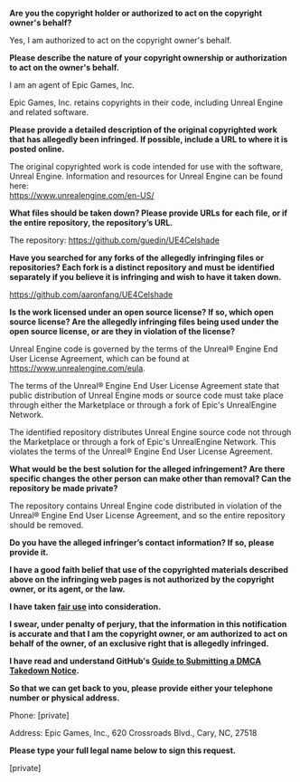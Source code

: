 **Are you the copyright holder or authorized to act on the copyright owner's behalf?**

Yes, I am authorized to act on the copyright owner's behalf.

**Please describe the nature of your copyright ownership or authorization to act on the owner's behalf.**

I am an agent of Epic Games, Inc.

Epic Games, Inc. retains copyrights in their code, including Unreal Engine and related software.

**Please provide a detailed description of the original copyrighted work that has allegedly been infringed. If possible, include a URL to where it is posted online.**

The original copyrighted work is code intended for use with the software, Unreal Engine. Information and resources for Unreal Engine can be found here:  
https://www.unrealengine.com/en-US/

**What files should be taken down? Please provide URLs for each file, or if the entire repository, the repository’s URL.**

The repository: https://github.com/guedin/UE4Celshade

**Have you searched for any forks of the allegedly infringing files or repositories? Each fork is a distinct repository and must be identified separately if you believe it is infringing and wish to have it taken down.**

https://github.com/aaronfang/UE4Celshade

**Is the work licensed under an open source license? If so, which open source license? Are the allegedly infringing files being used under the open source license, or are they in violation of the license?**

Unreal Engine code is governed by the terms of the Unreal® Engine End User License Agreement, which can be found at https://www.unrealengine.com/eula.

The terms of the Unreal® Engine End User License Agreement state that public distribution of Unreal Engine mods or source code must take place through either the Marketplace or through a fork of Epic's UnrealEngine Network.

The identified repository distributes Unreal Engine source code not through the Marketplace or through a fork of Epic's UnrealEngine Network. This violates the terms of the Unreal® Engine End User License Agreement.

**What would be the best solution for the alleged infringement? Are there specific changes the other person can make other than removal? Can the repository be made private?**

The repository contains Unreal Engine code distributed in violation of the Unreal® Engine End User License Agreement, and so the entire repository should be removed.

**Do you have the alleged infringer’s contact information? If so, please provide it.**

**I have a good faith belief that use of the copyrighted materials described above on the infringing web pages is not authorized by the copyright owner, or its agent, or the law.**

**I have taken <a href="https://www.lumendatabase.org/topics/22">fair use</a> into consideration.**

**I swear, under penalty of perjury, that the information in this notification is accurate and that I am the copyright owner, or am authorized to act on behalf of the owner, of an exclusive right that is allegedly infringed.**

**I have read and understand GitHub's <a href="https://help.github.com/articles/guide-to-submitting-a-dmca-takedown-notice/">Guide to Submitting a DMCA Takedown Notice</a>.**

**So that we can get back to you, please provide either your telephone number or physical address.**

Phone: [private]

Address: Epic Games, Inc., 620 Crossroads Blvd., Cary, NC, 27518

**Please type your full legal name below to sign this request.**

[private]
